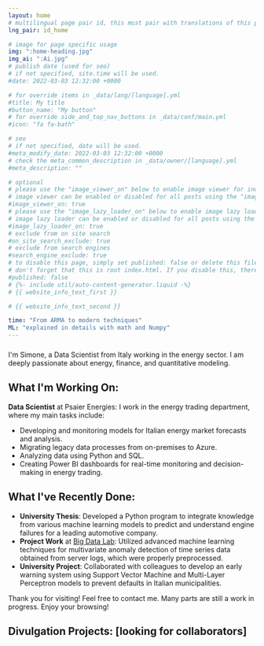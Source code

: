 ```yaml
---
layout: home
# multilingual page pair id, this must pair with translations of this page. (This name must be unique)
lng_pair: id_home

# image for page specific usage
img: ":home-heading.jpg"
img_ai: ":Ai.jpg"
# publish date (used for seo)
# if not specified, site.time will be used.
#date: 2022-03-03 12:32:00 +0000

# for override items in _data/lang/[language].yml
#title: My title
#button_name: "My button"
# for override side_and_top_nav_buttons in _data/conf/main.yml
#icon: "fa fa-bath"

# seo
# if not specified, date will be used.
#meta_modify_date: 2022-03-03 12:32:00 +0000
# check the meta_common_description in _data/owner/[language].yml
#meta_description: ""

# optional
# please use the "image_viewer_on" below to enable image viewer for individual pages or posts (_posts/ or [language]/_posts folders).
# image viewer can be enabled or disabled for all posts using the "image_viewer_posts: true" setting in _data/conf/main.yml.
#image_viewer_on: true
# please use the "image_lazy_loader_on" below to enable image lazy loader for individual pages or posts (_posts/ or [language]/_posts folders).
# image lazy loader can be enabled or disabled for all posts using the "image_lazy_loader_posts: true" setting in _data/conf/main.yml.
#image_lazy_loader_on: true
# exclude from on site search
#on_site_search_exclude: true
# exclude from search engines
#search_engine_exclude: true
# to disable this page, simply set published: false or delete this file
# don't forget that this is root index.html. If you disable this, there will be no index.html page to open
#published: false
# {%- include util/auto-content-generator.liquid -%}
# {{ website_info_text_first }}

# {{ website_info_text_second }}

time: "From ARMA to modern techniques"
ML: "explained in details with math and Numpy"
---
```


###

I'm Simone, a Data Scientist from Italy working in the energy sector. I am deeply passionate about energy, finance, and quantitative modeling.

## What I'm Working On:
**Data Scientist** at Psaier Energies: I work in the energy trading department, where my main tasks include:
- Developing and monitoring models for Italian energy market forecasts and analysis.
- Migrating legacy data processes from on-premises to Azure.
- Analyzing data using Python and SQL.
- Creating Power BI dashboards for real-time monitoring and decision-making in energy trading.

## What I've Recently Done:
- **University Thesis**: Developed a Python program to integrate knowledge from various machine learning models to predict and understand engine failures for a leading automotive company.
- **Project Work** at [Big Data Lab](https://www.bigdata-lab.it): Utilized advanced machine learning techniques for multivariate anomaly detection of time series data obtained from server logs, which were properly preprocessed.
- **University Project**: Collaborated with colleagues to develop an early warning system using Support Vector Machine and Multi-Layer Perceptron models to prevent defaults in Italian municipalities.

Thank you for visiting! Feel free to contact me. Many parts are still a work in progress. Enjoy your browsing!


## Divulgation Projects: \[looking for collaborators\]


 
 